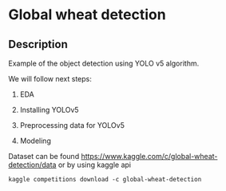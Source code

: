 # Global wheat detection

## Description

Example of the object detection using YOLO v5 algorithm.

We will follow next steps:

1. EDA

2. Installing YOLOv5

3. Preprocessing data for YOLOv5

4. Modeling

Dataset can be found https://www.kaggle.com/c/global-wheat-detection/data or by using kaggle api

`kaggle competitions download -c global-wheat-detection`